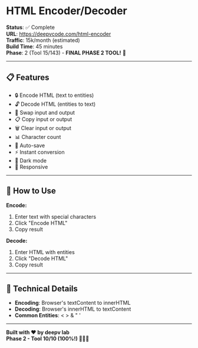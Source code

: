 # HTML Encoder/Decoder

**Status**: ✅ Complete  
**URL**: https://deepvcode.com/html-encoder  
**Traffic**: 15k/month (estimated)  
**Build Time**: 45 minutes  
**Phase**: 2 (Tool 15/143) - **FINAL PHASE 2 TOOL!** 🎉

---

## 📋 **Features**

- 🔒 Encode HTML (text to entities)
- 🔓 Decode HTML (entities to text)
- 🔄 Swap input and output
- 📋 Copy input or output
- 🗑️ Clear input or output
- 📊 Character count
- 💾 Auto-save
- ⚡ Instant conversion
- 🌙 Dark mode
- 📱 Responsive

---

## 🚀 **How to Use**

**Encode:**
1. Enter text with special characters
2. Click "Encode HTML"
3. Copy result

**Decode:**
1. Enter HTML with entities
2. Click "Decode HTML"
3. Copy result

---

## 🎨 **Technical Details**

- **Encoding**: Browser's textContent to innerHTML
- **Decoding**: Browser's innerHTML to textContent
- **Common Entities**: &lt; &gt; &amp; &quot; &apos; &nbsp;

---

**Built with ❤️ by deepv lab**  
**Phase 2 - Tool 10/10 (100%!) 🎉🎉🎉**

